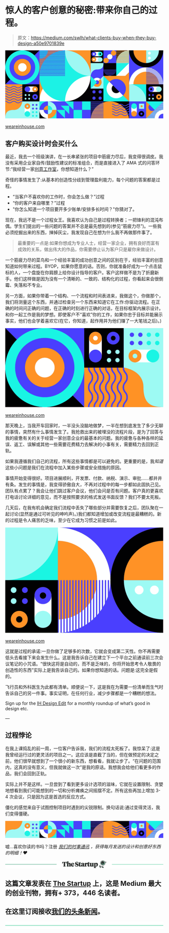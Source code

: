 # 惊人的客户创意的秘密:带来你自己的过程。

> 原文：<https://medium.com/swlh/what-clients-buy-when-they-buy-design-a50e9701839e>

![](img/fb2b5d0cdf3279ce54ddba7d45dfb001.png)

[weareinhouse.com](http://weareinhouse.com)

## 客户购买设计时会买什么

最近，我去一个班级演讲，在一长串紧张的项目中筋疲力尽后，我变得很调皮。我没有采用企业家自传/鼓励性建议的标准组合，而是直接进入了 AMA 式的问答环节:“我经营一家[创意工作室](http://weareinhouse.com)，你想知道什么？”

奇怪的事情发生了:从基本的创造性分歧到管理盈利能力，每个问题的答案都是过程。

*   “当客户不喜欢你的工作时，你会怎么做？”过程
*   “你的客户来自哪里？”过程
*   "你怎么知道一个项目要开多少账单/安排多长时间？"你猜对了。

现在，我远不是一个过程女王。我喜欢认为自己是过程转换者；一把锋利的混沌布偶。学生们提出的一些问题的答案并不总是最先想到的(参见“筋疲力尽”)。一些我必须挖掘出来的东西，掸掉灰尘，我发现自己在想为什么我不再做那件事了。

> 最重要的一点是:如果你想成为专业人士，经营一家企业，拥有良好而富有成效的关系，做出伟大的作品，你需要停止认为客户只是雇你来做设计。

一个筋疲力尽的菜鸟和一个经验丰富的成功创意之间的区别在于，经验丰富的创意知道如何带来过程。BYOP，如果你愿意的话。否则，你就准备好成为一个点击鼠标的人，一个盘旋在你肩膀上给你设计指导的客户。客户这样做不是为了折磨新手。他们这样做是因为没有一个清晰的、一致的、结构化的过程，你看起来会很倒霉、失落和不专业。

另一方面，如果你带着一个结构、一个流程和时间表进来，我做这个，你做那个，我们将测量这个东西，并通过检查另一个东西来知道它在工作:你驱动流程。在正确的时间问正确的问题，在正确的时刻进行正确的对话，在目标框架内展示设计。和你一起工作是我的梦想。即使客户不“喜欢”你的工作，如果你忠于目标并能展示事实，他们也会学着喜欢它(在它，你知道，起作用并为他们赚了一大笔钱之后)。)

![](img/51eccd39c2660819e4d5fab86f166d26.png)

[weareinhouse.com](http://weareinhouse.com)

那天晚上，当我开车回家时，一半没头没脑地做梦，一半在想到底发生了多少无聊的事情，突然有什么事情发生了。我抢救出来的被埋没的流程片段，是为了回答与我的疲惫有关的关于经营一家创意企业的最基本的问题。我的疲惫与各种各样的延误、返工、误解或其他一些需要花费精力去解决的小事有关，需要精力去回到正轨。

如果我遵循我们自己的流程，所有这些事情都是可以避免的。更重要的是，我*知道*这些小问题是我们在流程中加入某些步骤或安全措施的原因。

事情开始变得很好。项目进展顺利，开发票、付款、纳税、演示、审批……都井井有条。发生的事情是，我变得骄傲自大，不再对过程中的每一步都如此固执己见。团队有点累了？我会让他们跳过客户会议，他们会问是否有问题。客户真的更喜欢打电话讨论详细的意见，而不是按照要求的格式发送书面反馈？我们不要太死板。

几天后，在我有机会确定我们流程中丢失了哪些部分并需要恢复之后，团队聚在一起讨论(显然是通过可听见的呻吟声)。)我们都知道增加或改变流程是最糟糕的。新的过程是令人痛苦的乏味，至少在它成为习惯之前是如此。

![](img/713786769f48fd8b6e2bae7f7144d31b.png)

[weareinhouse.com](http://weareinhouse.com)

这就是过程的承诺:一旦你做了足够多的次数，它就会变成第二天性。你不再需要低头去看接下来会发生什么。这是我告诉自己在建立下一个平台之前通读前三次会议笔记的小咒语。“很快这将是自动的，而不是乏味的，你将开始思考令人敬畏的创造性的东西”实际上是我告诉自己的。如果你想知道的话。问题是:这完全是假的。

飞行员和外科医生为此都有清单。顺便说一下，这是我在为需要一份清单而生气时告诉自己的另一件事。事实证明，在任何行业，减少步骤都是一个糟糕的想法。

Sign up for the [IH Design Edit](http://weareinhouse.com) for a monthly roundup of what’s good in design etc.

—

## 过程悖论

在我上课捣乱的前一周，一位客户告诉我，我们的流程太死板了。我惊呆了:这是我曾经运行过的更灵活的项目之一。这应该是直截了当的，但在做预定的决定之前，他们很早就想到了一个很小的新东西，想看看，我就让步了。“在问题的范围内，这真的没有意义，但我就做这一次”是我的原话。我想我会给他们看更多的作品，我们会回到正轨。

实际上并不是这样。一旦尝到了看到更多设计选项的滋味，它就在设置限制、贪婪地想看到我们可能想到的一切和分析瘫痪之间摇摆不定。所有这些再加上增加 3-4 次会议，只是因为这是首选的反应方式。

僵化的感觉来自于试图控制项目时遇到的尖锐限制。换句话说:通过变得灵活，我们变得僵硬。

![](img/75714b3b29f6ac2061b453570b9ff8fc.png)

嘘…喜欢你读的书吗？注册 [*我们的时事通讯*](http://bit.ly/YayLetsBeFriends) *，获得每月发送的设计和创意好东西的明细！❤*

[![](img/308a8d84fb9b2fab43d66c117fcc4bb4.png)](https://medium.com/swlh)

## 这篇文章发表在 [The Startup](https://medium.com/swlh) 上，这是 Medium 最大的创业刊物，拥有+ 373，446 名读者。

## 在这里订阅接收[我们的头条新闻](http://growthsupply.com/the-startup-newsletter/)。

[![](img/b0164736ea17a63403e660de5dedf91a.png)](https://medium.com/swlh)